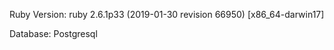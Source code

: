 



Ruby Version: ruby 2.6.1p33 (2019-01-30 revision 66950) [x86_64-darwin17]


Database: Postgresql




